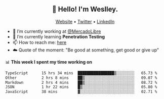 <h2 align="center">👋 Hello! I'm Weslley.</h2>
<p align="center">
  <a href="http://weslleyneri.com.br">Website</a> •
  <a href="https://twitter.com/Weslley_Neri">Twitter</a> •
  <a href="https://www.linkedin.com/in/weslley-neri-3658908b">LinkedIn</a>
</p>


- 🔭 I’m currently working at [@MercadoLibre](https://github.com/mercadolibre)
- 🌱 I’m currently learning **Penetration Testing**
- 📫 How to reach me: [here](mailto:weslley39@gmail.com)
- ☁️ Quote of the moment: "Be good at something, get good or give up"

📊 **This week I spent my time working on**
<!--START_SECTION:waka-->

```txt
TypeScript      15 hrs 34 mins  ████████████████▒░░░░░░░░   65.73 %
Other           2 hrs 8 mins    ██▒░░░░░░░░░░░░░░░░░░░░░░   09.07 %
Markdown        2 hrs 4 mins    ██▒░░░░░░░░░░░░░░░░░░░░░░   08.72 %
JSON            1 hr 22 mins    █▒░░░░░░░░░░░░░░░░░░░░░░░   05.80 %
JavaScript      38 mins         ▓░░░░░░░░░░░░░░░░░░░░░░░░   02.71 %
```

<!--END_SECTION:waka-->

<!-- Inspired by https://github.com/gruselhaus/gruselhaus -->